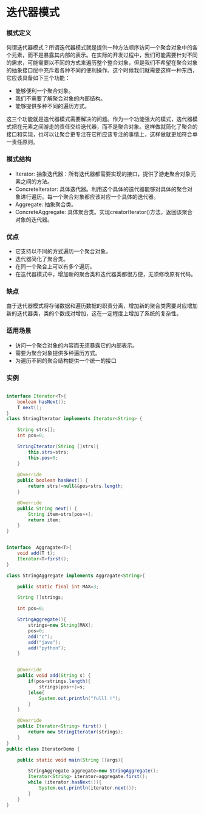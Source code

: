 # 迭代器模式


### 模式定义


   何谓迭代器模式？所谓迭代器模式就是提供一种方法顺序访问一个聚合对象中的各个元素，而不是暴露其内部的表示。在实际的开发过程中，我们可能需要针对不同的需求，可能需要以不同的方式来遍历整个整合对象，但是我们不希望在聚合对象的抽象接口层中充斥着各种不同的便利操作。这个时候我们就需要这样一种东西，它应该具备如下三个功能：

- 能够便利一个聚合对象。
- 我们不需要了解聚合对象的内部结构。
- 能够提供多种不同的遍历方式。

这三个功能就是迭代器模式需要解决的问题。作为一个功能强大的模式，迭代器模式把在元素之间游走的责任交给迭代器，而不是聚合对象。这样做就简化了聚合的接口和实现，也可以让聚合更专注在它所应该专注的事情上，这样做就更加符合单一责任原则。


### 模式结构

- Iterator: 抽象迭代器：所有迭代器都需要实现的接口，提供了游走聚合对象元素之间的方法。
- ConcreteIterator: 具体迭代器。利用这个具体的迭代器能够对具体的聚合对象进行遍历。每一个聚合对象都应该对应一个具体的迭代器。
- Aggregate: 抽象聚合类。
- ConcreteAggregate: 具体聚合类。实现creatorIterator()方法，返回该聚合对象的迭代器。

### 优点

- 它支持以不同的方式遍历一个聚合对象。
- 迭代器简化了聚合类。
- 在同一个聚合上可以有多个遍历。
- 在迭代器模式中，增加新的聚合类和迭代器类都很方便，无须修改原有代码。


### 缺点
  由于迭代器模式将存储数据和遍历数据的职责分离，增加新的聚合类需要对应增加新的迭代器类，类的个数成对增加，这在一定程度上增加了系统的复杂性。

### 适用场景


- 访问一个聚合对象的内容而无须暴露它的内部表示。
- 需要为聚合对象提供多种遍历方式。
- 为遍历不同的聚合结构提供一个统一的接口


### 实例

```java

interface Iterator<T>{
    boolean hasNext();
    T next();
}
class StringIterator implements Iterator<String> {

    String strs[];
    int pos=0;

    StringIterator(String []strs){
        this.strs=strs;
        this.pos=0;
    }
    
    @Override
    public boolean hasNext() {
        return strs!=null&&pos<strs.length;
    }

    @Override
    public String next() {
        String item=strs[pos++];
        return item;
    }
}


interface  Aggragate<T>{
    void add(T t);
    Iterator<T>first();
}

class StringAggregate implements Aggragate<String>{

    public static final int MAX=3;

    String []strings;

    int pos=0;

    StringAggregate(){
        strings=new String[MAX];
        pos=0;
        add("c");
        add("java");
        add("python");
    }


    @Override
    public void add(String s) {
        if(pos<strings.length){
            strings[pos++]=s;
        }else{
            System.out.println("fulll !");
        }
    }

    @Override
    public Iterator<String> first() {
        return new StringIterator(strings);
    }
}
public class IteratorDemo {

    public static void main(String []args){

        StringAggregate aggregate=new StringAggregate();
        Iterator<String> iterator=aggregate.first();
        while (iterator.hasNext()){
            System.out.println(iterator.next());
        }
    }
}


```
